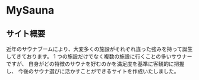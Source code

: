 # MySauna

## サイト概要

近年のサウナブームにより、大変多くの施設がそれぞれ違った強みを持って誕生してきております。
1 つの施設だけでなく複数の施設に行くことの多いサウナーですが、
自身がどの特徴のサウナを好むのかを満足度を基準に客観的に把握し、
今後のサウナ選びに活かすことができるサイトを作成いたしました。
